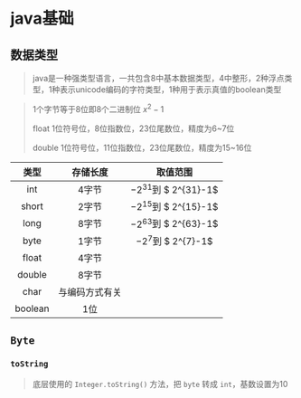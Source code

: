 # java基础

## 数据类型

> java是一种强类型语言，一共包含8中基本数据类型，4中整形，2种浮点类型，1种表示unicode编码的字符类型，1种用于表示真值的boolean类型

> 1个字节等于8位即8个二进制位 $x^2-1$
>
> float 1位符号位，8位指数位，23位尾数位，精度为6~7位
>
> double 1位符号位，11位指数位，23位尾数位，精度为15~16位

|  类型  |    存储长度    |        取值范围         |
| :-----: | :------------: | :---------------------: |
|   int   |     4字节      | $-2^{31}$到 $ 2^{31}-1$ |
|  short  |     2字节      | $-2^{15}$到 $ 2^{15}-1$ |
|  long   |     8字节      | $-2^{63}$到 $ 2^{63}-1$ |
|  byte   |     1字节      |  $-2^{7}$到 $ 2^{7}-1$  |
|  float  |     4字节      |                         |
| double  |     8字节      |                         |
|  char   | 与编码方式有关 |                         |
| boolean |      1位       |                         |




## `Byte`

### `toString`

> 底层使用的 `Integer.toString()` 方法，把 `byte` 转成 `int`，基数设置为10
